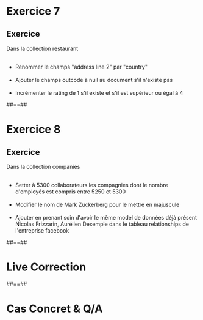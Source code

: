 <!-- .slide: class="exercice"-->
# Exercice 7
## Exercice

Dans la collection restaurant <br><br>
<!-- .element: class="bold" -->
- Renommer le champs "address line 2" par "country"<br><br>
- Ajouter le champs outcode à null au document s'il n'existe pas<br><br>
- Incrémenter le rating de 1 s'il existe et s'il est supérieur ou égal à 4

##==##

<!-- .slide: class="exercice" -->
# Exercice 8
## Exercice

Dans la collection companies<br><br>
<!-- .element: class="bold" -->
- Setter à 5300 collaborateurs les compagnies dont le nombre d'employés est compris entre 5250 et 5300<br><br>
- Modifier le nom de Mark Zuckerberg pour le mettre en majuscule<br><br>
- Ajouter en prenant soin d'avoir le même model de données déjà présent Nicolas Frizzarin, Aurélien Dexemple dans le tableau relationships de l'entreprise facebook

##==##

<!-- .slide: class="transition-bg-grey-4 underline"-->
# Live Correction

##==##

<!-- .slide: class="transition-bg-grey-7 underline"-->
# Cas Concret & Q/A
